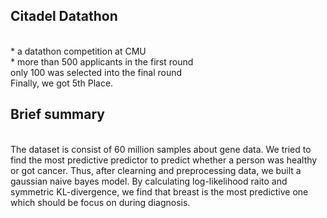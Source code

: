 ## Citadel Datathon
<br>* a datathon competition at CMU
<br>* more than 500 applicants in the first round
<br>only 100 was selected into the final round
<br>Finally, we got 5th Place.
## Brief summary
<br>The dataset is consist of 60 million samples about gene data. We tried to find the most predictive predictor to predict whether a person was healthy or got cancer. Thus, after clearning and preprocessing data, we built a gaussian naive bayes model. By calculating log-likelihood raito and symmetric KL-divergence, we find that breast is the most predictive one which should be focus on during diagnosis.
